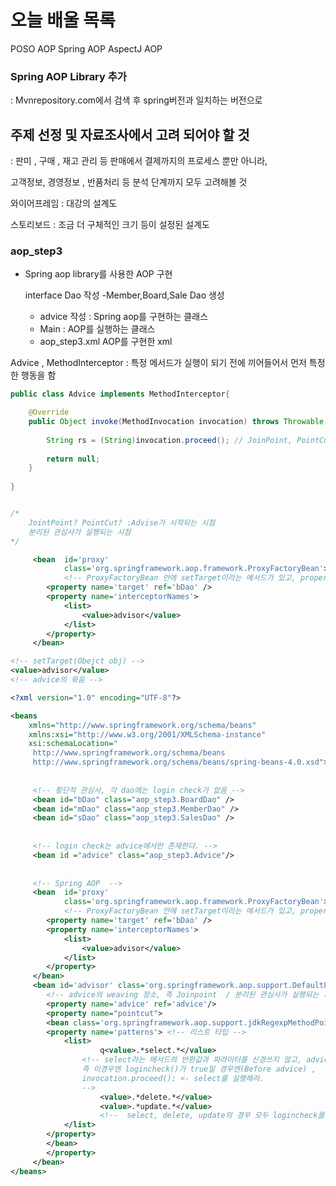 # 오늘 배울 목록

POSO AOP
Spring AOP
AspectJ AOP



### Spring AOP Library 추가
: Mvnrepository.com에서 검색 후 spring버전과 일치하는 버전으로 







## 주제 선정 및 자료조사에서 고려 되어야 할 것

: 판미 , 구매 , 재고 관리 등 판매에서 결제까지의 프로세스 뿐만 아니라,

고객정보, 경영정보 , 반품처리 등 분석 단계까지 모두 고려해볼 것 


와이어프레임 : 대강의 설계도

스토리보드 : 조금 더 구체적인 크기 등이 설정된 설계도



### aop_step3
- Spring aop library를 사용한 AOP 구현
  

  interface Dao 작성
  -Member,Board,Sale Dao 생성
  - advice 작성 : Spring aop를 구현하는 클래스
  - Main : AOP를 실행하는 클래스
  - aop_step3.xml AOP를 구현한 xml


 Advice , MethodInterceptor : 특정 메서드가 실행이 되기 전에 끼어들어서 먼저 특정한 행동을 함


```java
public class Advice implements MethodInterceptor{

	@Override
	public Object invoke(MethodInvocation invocation) throws Throwable {
		
		String rs = (String)invocation.proceed(); // JoinPoint, PointCut
		
		return null;
	}
	
}


/*
    JointPoint? PointCut? :Advise가 시작되는 시점
    분리된 관심사가 실행되는 시점
*/

```




```xml
	 <bean 	id='proxy'
	 		class='org.springframework.aop.framework.ProxyFactoryBean'> 
	 		<!-- ProxyFactoryBean 안에 setTarget이라는 메서드가 있고, property name은 변화하지 않는다. -->
	 	<property name='target' ref='bDao' />
	 	<property name='interceptorNames'>
	 		<list>
	 			<value>advisor</value>
	 		</list>
	 	</property>
	 </bean>

<!-- setTarget(Obejct obj) -->
<value>advisor</value> 
<!-- advice의 묶음 -->
```



```xml
<?xml version="1.0" encoding="UTF-8"?>

<beans
	xmlns="http://www.springframework.org/schema/beans"
	xmlns:xsi="http://www.w3.org/2001/XMLSchema-instance"
	xsi:schemaLocation="
	 http://www.springframework.org/schema/beans
	 http://www.springframework.org/schema/beans/spring-beans-4.0.xsd">
	 
	 
	 <!-- 횡단적 관심사, 각 dao에는 login check가 없음 -->
	 <bean id="bDao" class="aop_step3.BoardDao" />
	 <bean id="mDao" class="aop_step3.MemberDao" />
	 <bean id="sDao" class="aop_step3.SalesDao" />
	 
	 
	 <!-- login check는 advice에서만 존재한다. -->
	 <bean id ="advice" class="aop_step3.Advice"/>
	 
	 
	 <!-- Spring AOP  -->
	 <bean 	id='proxy'
	 		class='org.springframework.aop.framework.ProxyFactoryBean'> 
	 		<!-- ProxyFactoryBean 안에 setTarget이라는 메서드가 있고, property name은 변화하지 않는다. -->
	 	<property name='target' ref='bDao' />
	 	<property name='interceptorNames'>
	 		<list>
	 			<value>advisor</value>
	 		</list>
	 	</property>
	 </bean>
	 <bean id='advisor' class='org.springframework.aop.support.DefaultPointcutAdvisor'>
	 	<!-- advice의 weaving 장소, 즉 Joinpoint  / 분리된 관심사가 실행되는 지점-->
		<property name='advice' ref='advice'/>
		<property name="pointcut">
		<bean class='org.springframework.aop.support.jdkRegexpMethodPointcut'>
		<property name='patterns'> <!-- 리스트 타입 -->
			<list>
					q<value>.*select.*</value>
				<!-- select라는 메서드의 반환값과 파라미터를 신경쓰지 않고, advice를 실행해라 
				즉 이경우엔 logincheck()가 true일 경우엔(Before advice) ,
				invocation.proceed(); <- select를 실행해라.
				-->
					<value>.*delete.*</value>
					<value>.*update.*</value>
					<!--  select, delete, update의 경우 모두 logincheck를 실행한다. -->
			</list>
		</property>	 
		</bean>
		</property>
	 </bean>
</beans>
```